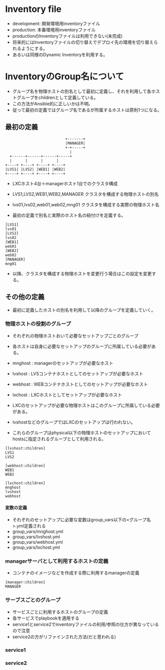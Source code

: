 # Inventory file
* development: 開発環境用inventoryファイル
* production: 本番環境用inventoryファイル
 * productionのInventoryファイルは利用できない(未完成)
 * 将来的にはInventoryファイルの切り替えでデプロイ先の環境を切り替えられるようにする。
  * あるいは同様のDynamic Inventoryを利用する。

# InventoryのGroup名について
* グループ名を物理ホストの別名として最初に定義し、それを利用して各ホストグループをchildrenとして定義している。
 * この方法がAnsible的に正しいかは不明。
 * 従って最初の定義ではグループ名であるが所属するホストは原則1つになる。

## 最初の定義
```
                           +-------+
                           |MANAGER|
                           +-+-----+
                             |
  +------+------+------+-----+
  |      |      |      |
+----+ +----+ +----+ +----+
|LVS1| |LVS2| |WEB1| |WEB2|
+----+ +----+ +----+ +----+
```
* LXCホスト4台＋managerホスト1台でのクラスタ構成
 * LVS1,LVS2,WEB1,WEB2,MANAGER クラスタを構成する物理ホストの別名
 * lvs01,lvs02,web01,web02,mng01 クラスタを構成する実際の物理ホスト名

* 最初の定義で別名と実際のホスト名の紐付けを定義する。
```
[LVS1]
lvs01
[LVS2]
lvs02
[WEB1]
web01
[WEB2]
web02
[MANAGER]
mng01
```
 * 以降、クラスタを構成する物理ホストを変更行う場合はこの設定を変更する。
 
## その他の定義
 * 最初に定義したホストの別名を利用して以降のグループを定義していく。
### 物理ホストの役割のグループ
 * それぞれの物理ホストおいて必要なセットアップごとのグループ
  * 各ホストは自身に必要なセットアップのグルーブに所属している必要がある。
  
 * mnghost : managerのセットアップが必要なホスト
 * lvshost : LVSコンテナホストとしてのセットアップが必要なホスト
 * webhost : WEBコンテナホストとしてのセットアップが必要なホスト
 * lxchost : LXCホストとしてセットアップが必要なホスト
  * LXCのセットアップが必要な物理ホストはこのグループに所属している必要がある。
  * lvshostなどのグループではLXCのセットアップは行われない。
  
 * これらのグループはphysical以下の物理ホストのセットアップにおいてhostsに指定されるグループとして利用される。
```
[lvshost:children]
LVS1
LVS2

[webhost:children]
WEB1
WEB2

[lxchost:children]
mnghost
lvshost
webhost
```
#### 変数の定義
 * それぞれのセットアップに必要な変数はgroup_vars以下の<グループ名>.yml定義される
 * group_vars/mnghost.yml
 * group_vars/lvshost.yml
 * group_vars/webhost.yml
 * group_vars/lxchost.yml
 
### managerサーバとして利用するホストの定義
* コンテナのイメージなどを作成する際に利用するmanagerの定義
```
[manager:children]
MANAGER
```

### サーブスごとのグループ
 * サービスごとに利用するホストのグループの定義
 * 各サービスでplaybookを適用する
 * service1とservice2でinventoryファイルの利用/参照の仕方が異なっているので注意
  * service2の方がリファインされた方法(だと思われる)

### service1

### service2



 